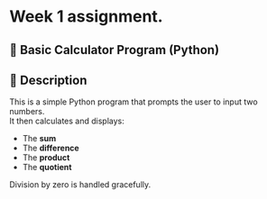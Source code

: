 # Week 1 assignment.
## 🧮 Basic Calculator Program (Python)

## 📄 Description
This is a simple Python program that prompts the user to input two numbers.  
It then calculates and displays:

- The **sum**
- The **difference**
- The **product**
- The **quotient**

Division by zero is handled gracefully.

